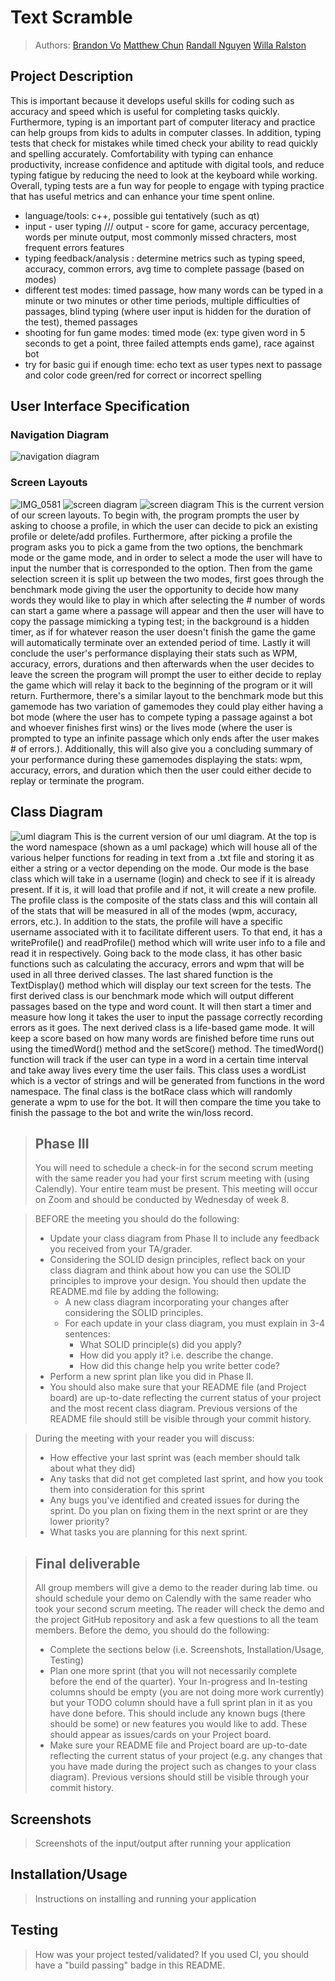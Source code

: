 # Text Scramble
 
> Authors: [Brandon Vo](https://github.com/bxnvo)
> [Matthew Chun](https://github.com/matthwchun)
> [Randall Nguyen](https://github.com/1rwen)
> [Willa Ralston](https://github.com/chairfu)

## Project Description
This is important because it develops useful skills for coding such as accuracy and speed which is useful for completing tasks quickly. Furthermore, typing is an important part of computer literacy and practice can help groups from kids to adults in computer classes. In addition, typing tests that check for mistakes while timed check your ability to read quickly and spelling accurately. Comfortability with typing can enhance productivity, increase confidence and aptitude with digital tools, and reduce typing fatigue by reducing the need to look at the keyboard while working. Overall, typing tests are a fun way for people to engage with typing practice that has useful metrics and can enhance your time spent online. 
- language/tools: c++, possible gui tentatively (such as qt)
- input - user typing  /// output - score for game, accuracy percentage, words per minute output, most commonly missed chracters, most frequent errors
features
- typing feedback/analysis : determine metrics such as typing speed, accuracy, common errors, avg time to complete passage (based on modes)
- different test modes: timed passage, how many words can be typed in a minute or two minutes or other time periods, multiple difficulties of passages, blind typing (where user input is hidden for the duration of the test), themed passages
- shooting for fun game modes: timed mode (ex: type given word in 5 seconds to get a point, three failed attempts ends game), race against bot
- try for basic gui if enough time: echo text as user types next to passage and color code green/red for correct or incorrect spelling

## User Interface Specification

### Navigation Diagram
![navigation diagram](https://github.com/cs100/final-project-rnguy137-mchun082-bvo024-wrals001/blob/bb4ab4319fce4d7f2b4634e841d7ce294341fc95/Typing%20Project%20User%20Interface%20Specification%20(2).png)

### Screen Layouts
![IMG_0581](https://github.com/cs100/final-project-rnguy137-mchun082-bvo024-wrals001/assets/117537259/5597d20c-4809-49e6-adfe-8eac9e41eb0a)
![screen diagram](screenlayout1.jpg)
![screen diagram](screenlayout2.jpg)
This is the current version of our screen layouts. To begin with, the program prompts the user by asking to choose a profile, in which the user can decide to pick an existing profile or delete/add profiles. Furthermore, after picking a profile the program asks you to pick a game from the two options, the benchmark mode or the game mode, and in order to select a mode the user will have to input the number that is corresponded to the option. Then from the game selection screen it is split up between the two modes, first goes through the benchmark mode giving the user the opportunity to decide how many words they would like to play in which after selecting the # number of words can start a game where a passage will appear and then the user will have to copy the passage mimicking a typing test; in the background is a hidden timer, as if for whatever reason the user doesn't finish the game the game will automatically terminate over an extended period of time. Lastly it will conclude the user's performance displaying their stats such as WPM, accuracy, errors, durations and then afterwards when the user decides to leave the screen the program will prompt the user to either decide to replay the game which will relay it back to the beginning of the program or it will return. Furthermore, there's a similar layout to the benchmark mode but this gamemode has two variation of gamemodes they could play either having a bot mode (where the user has to compete typing a passage against a bot and whoever finishes first wins) or the lives mode (where the user is prompted to type an infinite passage which only ends after the user makes # of errors.). Additionally, this will also give you a concluding summary of your performance during these gamemodes displaying the stats: wpm, accuracy, errors, and duration which then the user could either decide to replay or terminate the program.

## Class Diagram
![uml diagram](https://github.com/cs100/final-project-rnguy137-mchun082-bvo024-wrals001/assets/79384814/71a7bc84-38ce-4152-8d0c-ecf3c9a334b4)
This is the current version of our uml diagram. At the top is the word namespace (shown as a uml package) which will house all of the various helper functions for reading in text from a .txt file and storing it as either a string or a vector<string> depending on the mode. Our mode is the base class which will take in a username (login) and check to see if it is already present. If it is, it will load that profile and if not, it will create a new profile. The profile class is the composite of the stats class and this will contain all of the stats that will be measured in all of the modes (wpm, accuracy, errors, etc.). In addition to the stats, the profile will have a specific username associated with it to facilitate different users. To that end, it has a writeProfile() and readProfile() method which will write user info to a file and read it in respectively. Going back to the mode class, it has other basic functions such as calculating the accuracy, errors and wpm that will be used in all three derived classes. The last shared function is the TextDisplay() method which will display our text screen for the tests. The first derived class is our benchmark mode which will output different passages based on the type and word count. It will then start a timer and measure how long it takes the user to input the passage correctly recording errors as it goes. The next derived class is a life-based game mode. It will keep a score based on how many words are finished before time runs out using the timedWord() method and the setScore() method. The timedWord() function will track if the user can type in a word in a certain time interval and take away lives every time the user fails. This class uses a wordList which is a vector of strings and will be generated from functions in the word namespace. The final class is the botRace class which will randomly generate a wpm to use for the bot. It will then compare the time you take to finish the passage to the bot and write the win/loss record. 
 
 > ## Phase III
 > You will need to schedule a check-in for the second scrum meeting with the same reader you had your first scrum meeting with (using Calendly). Your entire team must be present. This meeting will occur on Zoom and should be conducted by Wednesday of week 8.
 
 > BEFORE the meeting you should do the following:
 > * Update your class diagram from Phase II to include any feedback you received from your TA/grader.
 > * Considering the SOLID design principles, reflect back on your class diagram and think about how you can use the SOLID principles to improve your design. You should then update the README.md file by adding the following:
 >   * A new class diagram incorporating your changes after considering the SOLID principles.
 >   * For each update in your class diagram, you must explain in 3-4 sentences:
 >     * What SOLID principle(s) did you apply?
 >     * How did you apply it? i.e. describe the change.
 >     * How did this change help you write better code?
 > * Perform a new sprint plan like you did in Phase II.
 > * You should also make sure that your README file (and Project board) are up-to-date reflecting the current status of your project and the most recent class diagram. Previous versions of the README file should still be visible through your commit history.
 
> During the meeting with your reader you will discuss: 
 > * How effective your last sprint was (each member should talk about what they did)
 > * Any tasks that did not get completed last sprint, and how you took them into consideration for this sprint
 > * Any bugs you've identified and created issues for during the sprint. Do you plan on fixing them in the next sprint or are they lower priority?
 > * What tasks you are planning for this next sprint.

 
 > ## Final deliverable
 > All group members will give a demo to the reader during lab time. ou should schedule your demo on Calendly with the same reader who took your second scrum meeting. The reader will check the demo and the project GitHub repository and ask a few questions to all the team members. 
 > Before the demo, you should do the following:
 > * Complete the sections below (i.e. Screenshots, Installation/Usage, Testing)
 > * Plan one more sprint (that you will not necessarily complete before the end of the quarter). Your In-progress and In-testing columns should be empty (you are not doing more work currently) but your TODO column should have a full sprint plan in it as you have done before. This should include any known bugs (there should be some) or new features you would like to add. These should appear as issues/cards on your Project board.
 > * Make sure your README file and Project board are up-to-date reflecting the current status of your project (e.g. any changes that you have made during the project such as changes to your class diagram). Previous versions should still be visible through your commit history. 
 
 ## Screenshots
 > Screenshots of the input/output after running your application
 ## Installation/Usage
 > Instructions on installing and running your application
 ## Testing
 > How was your project tested/validated? If you used CI, you should have a "build passing" badge in this README.
 

